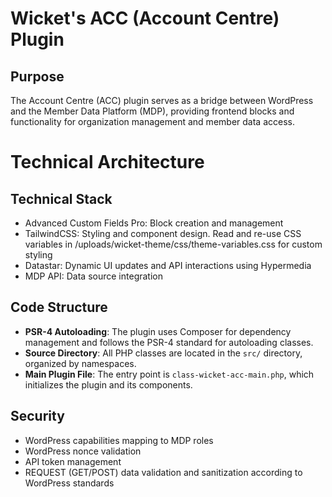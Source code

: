 # Wicket's ACC (Account Centre) Plugin

## Purpose
The Account Centre (ACC) plugin serves as a bridge between WordPress and the Member Data Platform (MDP), providing frontend blocks and functionality for organization management and member data access.

# Technical Architecture

## Technical Stack
- Advanced Custom Fields Pro: Block creation and management
- TailwindCSS: Styling and component design. Read and re-use CSS variables in /uploads/wicket-theme/css/theme-variables.css for custom styling
- Datastar: Dynamic UI updates and API interactions using Hypermedia
- MDP API: Data source integration

## Code Structure
- **PSR-4 Autoloading**: The plugin uses Composer for dependency management and follows the PSR-4 standard for autoloading classes.
- **Source Directory**: All PHP classes are located in the `src/` directory, organized by namespaces.
- **Main Plugin File**: The entry point is `class-wicket-acc-main.php`, which initializes the plugin and its components.

## Security
- WordPress capabilities mapping to MDP roles
- WordPress nonce validation
- API token management
- REQUEST (GET/POST) data validation and sanitization according to WordPress standards
